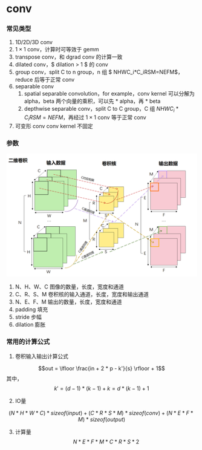 # conv

### 常见类型

1. 1D/2D/3D conv
2. $1 \times 1$ conv，计算时可等效于 gemm
3. transpose conv，和 dgrad conv 的计算一致
4. dilated conv，$ dilation > 1 $ 的 conv
5. group conv，split C to n group，n 组 $ NHWC_i*C_iRSM=NEFM$，reduce 后等于正常 conv
6. separable conv
   1. spatial separable convolution，for example，conv kernel 可以分解为 alpha，beta 两个向量的乘积，可以先 * alpha，再 * beta
   2. depthwise separable conv，split C to C group，C 组 $NHWC_i*C_iRSM=NEFM$，再经过 $1 \times 1$ conv 等于正常 conv
7. 可变形 conv
   conv kernel 不固定

### 参数

![conv](../img/conv.png)

1. N、H、W、C 图像的数量，长度，宽度和通道
2. C、R、S、M 卷积核的输入通道，长度，宽度和输出通道
3. N、E、F、M 输出的数量，长度，宽度和通道
4. padding 填充
5. stride 步幅
6. dilation 膨胀
   
### 常用的计算公式

1. 卷积输入输出计算公式

$$out = \lfloor \frac{in + 2 * p - k'}{s} \rfloor + 1$$
其中，
$$k' = (d - 1) * (k - 1) + k = d * (k - 1) + 1$$

2. IO量

$$(N * H * W * C)*sizeof(input) + (C * R * S * M)*sizeof(conv) + (N * E * F * M)*sizeof(output)$$

3. 计算量
$$N * E * F * M * C * R * S * 2$$